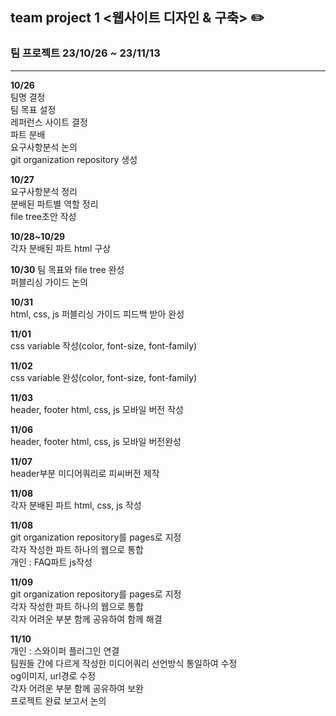 
## team project 1 <웹사이트 디자인 & 구축>  ✏️

### __팀 프로젝트 23/10/26 ~ 23/11/13__
* * *

__10/26__  
팀명 결정  
팀 목표 설정   
레퍼런스 사이트 결정  
파트 분배  
요구사항분석 논의  
git organization repository 생성  

__10/27__  
요구사항분석 정리  
분배된 파트별 역할 정리  
file tree초안 작성  

__10/28~10/29__  
각자 분배된 파트 html 구상  

 __10/30__
팀 목표와 file tree 완성  
퍼블리싱 가이드 논의  

__10/31__  
html, css, js 퍼블리싱 가이드 피드백 받아 완성  

__11/01__  
css variable 작성(color, font-size, font-family)  

__11/02__  
css variable 완성(color, font-size, font-family)  

__11/03__  
header, footer html, css, js 모바일 버전 작성   

__11/06__  
header, footer html, css, js 모바일 버전완성  

__11/07__  
header부분 미디어쿼리로 피씨버전 제작  

__11/08__  
각자 분배된 파트 html, css, js 작성  

__11/08__  
git organization repository를 pages로 지정  
각자 작성한 파트 하나의 웹으로 통합  
개인 : FAQ파트 js작성  

__11/09__  
git organization repository를 pages로 지정  
각자 작성한 파트 하나의 웹으로 통합  
각자 어려운 부분 함께 공유하여 함께 해결  

__11/10__  
개인 : 스와이퍼 플러그인 연결  
팀원들 간에 다르게 작성한 미디어쿼리 선언방식 통일하여 수정  
og이미지, url경로 수정  
각자 어려운 부분 함께 공유하여 보완  
프로젝트 완료 보고서 논의    
  
